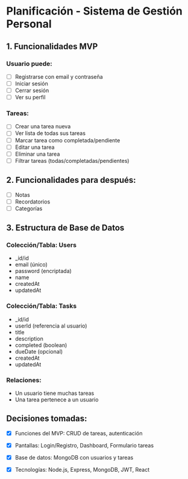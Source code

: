 # Planificación - Sistema de Gestión Personal

## 1. Funcionalidades MVP
### Usuario puede:
- [ ] Registrarse con email y contraseña
- [ ] Iniciar sesión
- [ ] Cerrar sesión
- [ ] Ver su perfil

### Tareas:
- [ ] Crear una tarea nueva
- [ ] Ver lista de todas sus tareas
- [ ] Marcar tarea como completada/pendiente
- [ ] Editar una tarea
- [ ] Eliminar una tarea
- [ ] Filtrar tareas (todas/completadas/pendientes)

## 2. Funcionalidades para después:
- [ ] Notas
- [ ] Recordatorios
- [ ] Categorías

## 3. Estructura de Base de Datos

### Colección/Tabla: Users
- _id/id
- email (único)
- password (encriptada)
- name
- createdAt
- updatedAt

### Colección/Tabla: Tasks
- _id/id
- userId (referencia al usuario)
- title
- description
- completed (boolean)
- dueDate (opcional)
- createdAt
- updatedAt

### Relaciones:
- Un usuario tiene muchas tareas
- Una tarea pertenece a un usuario

## Decisiones tomadas:
- [x] Funciones del MVP: CRUD de tareas, autenticación
- [x] Pantallas: Login/Registro, Dashboard, Formulario tareas  
- [x] Base de datos: MongoDB con usuarios y tareas
- [x] Tecnologías: Node.js, Express, MongoDB, JWT, React

